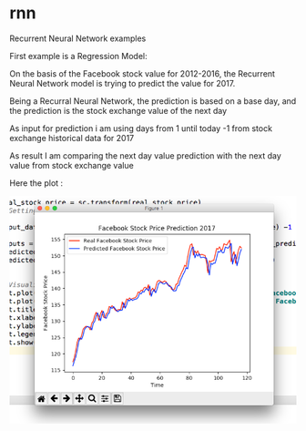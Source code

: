 # rnn
Recurrent Neural Network examples

First example is a Regression Model:

On the basis of the Facebook stock value for 2012-2016, the Recurrent Neural Network model is trying to predict the value for 2017.

Being a Recurral Neural Network, the prediction is based on a base day, and the prediction is the stock exchange value of the next day

As input for prediction i am using days from 1 until today -1 from stock exchange historical data for 2017

As result I am comparing the next day value prediction with the next day value from stock exchange value

Here the plot :

<img src="facebook_stock_prices_prediction.png"> </img>
